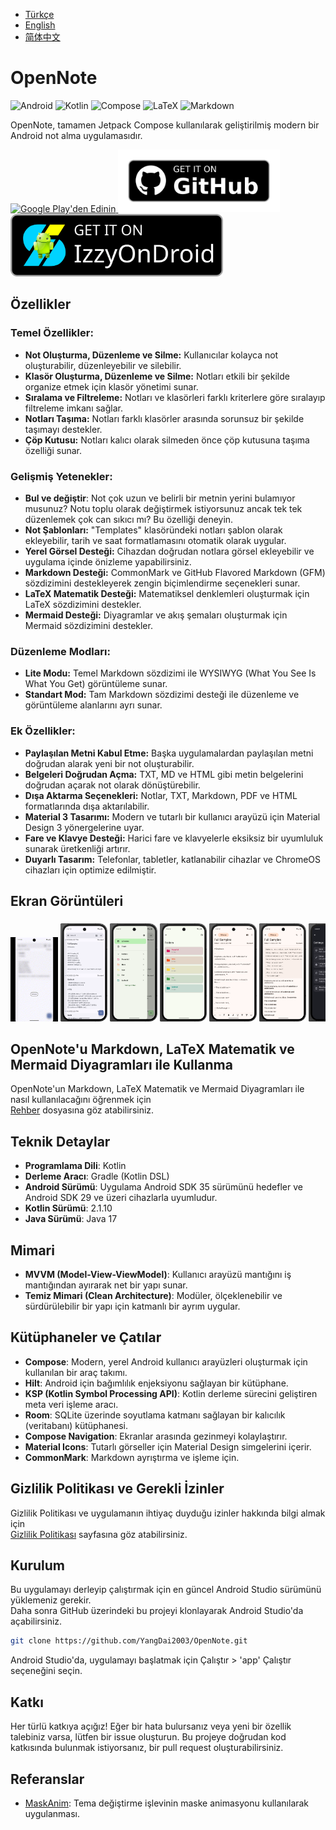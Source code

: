 - [Türkçe](README.tr.md)
- [English](README.md)
- [简体中文](README.zh.md)
  
# OpenNote

![Android](https://img.shields.io/badge/Android-3DDC84?style=for-the-badge&logo=android&logoColor=white)
![Kotlin](https://img.shields.io/badge/kotlin-%237F52FF.svg?style=for-the-badge&logo=kotlin&logoColor=white)
![Compose](https://img.shields.io/static/v1?style=for-the-badge&message=Jetpack+Compose&color=4285F4&logo=Jetpack+Compose&logoColor=FFFFFF&label=)
![LaTeX](https://img.shields.io/badge/latex-%23008080.svg?style=for-the-badge&logo=latex&logoColor=white)
![Markdown](https://img.shields.io/badge/markdown-%23000000.svg?style=for-the-badge&logo=markdown&logoColor=white)

OpenNote, tamamen Jetpack Compose kullanılarak geliştirilmiş modern bir Android not alma uygulamasıdır.

<a href="https://play.google.com/store/apps/details?id=com.yangdai.opennote">
      <img alt="Google Play'den Edinin" src="https://play.google.com/intl/en_us/badges/static/images/badges/en_badge_web_generic.png" height="100">
</a>

<a href="https://github.com/YangDai2003/OpenNote-Compose/releases">
      <img alt="GitHub'dan Edinin" src="https://raw.githubusercontent.com/deckerst/common/main/assets/get-it-on-github.png" height="100">
</a>

<a href="https://apt.izzysoft.de/fdroid/index/apk/com.yangdai.opennote">
      <img alt="Get it on IzzyOnDroid" src="screenshots/IzzyOnDroidButtonGreyBorder_nofont.png" height="100">
</a>

## Özellikler

### Temel Özellikler:
- **Not Oluşturma, Düzenleme ve Silme:** Kullanıcılar kolayca not oluşturabilir, düzenleyebilir ve silebilir.
- **Klasör Oluşturma, Düzenleme ve Silme:** Notları etkili bir şekilde organize etmek için klasör yönetimi sunar.
- **Sıralama ve Filtreleme:** Notları ve klasörleri farklı kriterlere göre sıralayıp filtreleme imkanı sağlar.
- **Notları Taşıma:** Notları farklı klasörler arasında sorunsuz bir şekilde taşımayı destekler.
- **Çöp Kutusu:** Notları kalıcı olarak silmeden önce çöp kutusuna taşıma özelliği sunar.

### Gelişmiş Yetenekler:
- **Bul ve değiştir**: Not çok uzun ve belirli bir metnin yerini bulamıyor musunuz? Notu toplu olarak değiştirmek istiyorsunuz ancak tek tek düzenlemek çok can sıkıcı mı? Bu özelliği deneyin.
- **Not Şablonları:** "Templates" klasöründeki notları şablon olarak ekleyebilir, tarih ve saat formatlamasını otomatik olarak uygular.
- **Yerel Görsel Desteği:** Cihazdan doğrudan notlara görsel ekleyebilir ve uygulama içinde önizleme yapabilirsiniz.
- **Markdown Desteği:** CommonMark ve GitHub Flavored Markdown (GFM) sözdizimini destekleyerek zengin biçimlendirme seçenekleri sunar.
- **LaTeX Matematik Desteği:** Matematiksel denklemleri oluşturmak için LaTeX sözdizimini destekler.
- **Mermaid Desteği:** Diyagramlar ve akış şemaları oluşturmak için Mermaid sözdizimini destekler.

### Düzenleme Modları:
- **Lite Modu:** Temel Markdown sözdizimi ile WYSIWYG (What You See Is What You Get) görüntüleme sunar.
- **Standart Mod:** Tam Markdown sözdizimi desteği ile düzenleme ve görüntüleme alanlarını ayrı sunar.

### Ek Özellikler:
- **Paylaşılan Metni Kabul Etme:** Başka uygulamalardan paylaşılan metni doğrudan alarak yeni bir not oluşturabilir.
- **Belgeleri Doğrudan Açma:** TXT, MD ve HTML gibi metin belgelerini doğrudan açarak not olarak dönüştürebilir.
- **Dışa Aktarma Seçenekleri:** Notlar, TXT, Markdown, PDF ve HTML formatlarında dışa aktarılabilir.
- **Material 3 Tasarımı:** Modern ve tutarlı bir kullanıcı arayüzü için Material Design 3 yönergelerine uyar.
- **Fare ve Klavye Desteği:** Harici fare ve klavyelerle eksiksiz bir uyumluluk sunarak üretkenliği artırır.
- **Duyarlı Tasarım:** Telefonlar, tabletler, katlanabilir cihazlar ve ChromeOS cihazları için optimize edilmiştir.

## Ekran Görüntüleri

<div style="overflow-x: auto; white-space: nowrap;">

<img src="screenshots/Anim.gif" width="15%" alt=""/>
<img src="screenshots/MainScreen.png" width="15%" alt=""/>
<img src="screenshots/Drawer.png" width="15%" alt=""/>
<img src="screenshots/Folders.png" width="15%" alt=""/>
<img src="screenshots/Editor.png" width="15%" alt=""/>
<img src="screenshots/ReadView.png" width="15%" alt=""/>
<img src="screenshots/Setings.png" width="15%" alt=""/>
<img src="screenshots/Widget.png" width="15%" alt=""/>
<img src="screenshots/Screenshot_Math_Edit.png" width="15%" alt=""/>
<img src="screenshots/Screenshot_Math_Preview.png" width="15%" alt=""/>
<img src="screenshots/Screenshot_Mermaid_Edit.png" width="15%" alt=""/>
<img src="screenshots/Screenshot_Mermaid_Preview.png" width="15%" alt=""/>
<img src="screenshots/MainScreen_Large.png" width="30%" alt=""/>
<img src="screenshots/Editor_Large.png" width="30%" alt=""/>
<img src="screenshots/Settings_Large.png" width="30%" alt=""/>

</div>

## OpenNote'u Markdown, LaTeX Matematik ve Mermaid Diyagramları ile Kullanma

OpenNote'un Markdown, LaTeX Matematik ve Mermaid Diyagramları ile nasıl kullanılacağını öğrenmek için  
[Rehber](Guide.md) dosyasına göz atabilirsiniz.

## Teknik Detaylar

- **Programlama Dili**: Kotlin
- **Derleme Aracı**: Gradle (Kotlin DSL)
- **Android Sürümü**: Uygulama Android SDK 35 sürümünü hedefler ve Android SDK 29 ve üzeri cihazlarla uyumludur.
- **Kotlin Sürümü**: 2.1.10
- **Java Sürümü**: Java 17

## Mimari

- **MVVM (Model-View-ViewModel)**: Kullanıcı arayüzü mantığını iş mantığından ayırarak net bir yapı sunar.
- **Temiz Mimari (Clean Architecture)**: Modüler, ölçeklenebilir ve sürdürülebilir bir yapı için katmanlı bir ayrım uygular.

## Kütüphaneler ve Çatılar

- **Compose**: Modern, yerel Android kullanıcı arayüzleri oluşturmak için kullanılan bir araç takımı.
- **Hilt**: Android için bağımlılık enjeksiyonu sağlayan bir kütüphane.
- **KSP (Kotlin Symbol Processing API)**: Kotlin derleme sürecini geliştiren meta veri işleme aracı.
- **Room**: SQLite üzerinde soyutlama katmanı sağlayan bir kalıcılık (veritabanı) kütüphanesi.
- **Compose Navigation**: Ekranlar arasında gezinmeyi kolaylaştırır.
- **Material Icons**: Tutarlı görseller için Material Design simgelerini içerir.
- **CommonMark**: Markdown ayrıştırma ve işleme için.

## Gizlilik Politikası ve Gerekli İzinler

Gizlilik Politikası ve uygulamanın ihtiyaç duyduğu izinler hakkında bilgi almak için  
[Gizlilik Politikası](PRIVACY_POLICY.md) sayfasına göz atabilirsiniz.

## Kurulum

Bu uygulamayı derleyip çalıştırmak için en güncel Android Studio sürümünü yüklemeniz gerekir.  
Daha sonra GitHub üzerindeki bu projeyi klonlayarak Android Studio'da açabilirsiniz.

```bash
git clone https://github.com/YangDai2003/OpenNote.git
```

Android Studio'da, uygulamayı başlatmak için Çalıştır > 'app' Çalıştır seçeneğini seçin.

## Katkı

Her türlü katkıya açığız! Eğer bir hata bulursanız veya yeni bir özellik talebiniz varsa, lütfen bir 
issue oluşturun. Bu projeye doğrudan kod katkısında bulunmak istiyorsanız, bir pull request 
oluşturabilirsiniz.

## Referanslar

- [MaskAnim](https://github.com/setruth/MaskAnim): Tema değiştirme işlevinin maske animasyonu 
  kullanılarak uygulanması.
